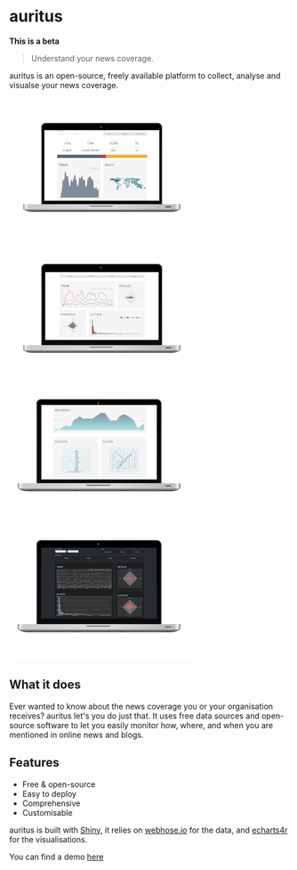 # auritus

**This is a beta**

> Understand your news coverage.

auritus is an open-source, freely available platform to collect, analyse and visualse your news coverage. 

<img src="overview.png" height = 250 />
<img src="segments.png" height = 250 />
<img src="clouds.png" height = 250 />
<img src="theme.png" height = 250 />

## What it does

Ever wanted to know about the news coverage you or your organisation receives? auritus let's you do just that. It uses free data sources and open-source software to let you easily monitor how, where, and when you are mentioned in online news and blogs.

## Features

- Free & open-source
- Easy to deploy
- Comprehensive
- Customisable

auritus is built with [Shiny](https://shiny.rstudio.com/), it relies on [webhose.io](https://webhose.io/) for the data, and [echarts4r](https://echarts4r.john-coene.com/) for the visualisations.

You can find a demo [here](https://shiny.john-coene.com/auritus/)